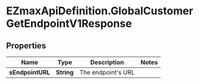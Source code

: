 # EZmaxApiDefinition.GlobalCustomerGetEndpointV1Response

## Properties

Name | Type | Description | Notes
------------ | ------------- | ------------- | -------------
**sEndpointURL** | **String** | The endpoint&#39;s URL | 



